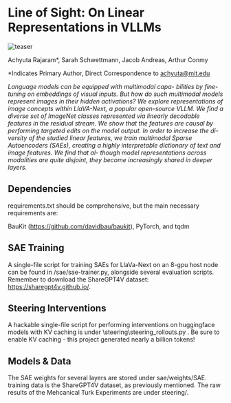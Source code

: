 # Line of Sight: On Linear Representations in VLLMs
![teaser](https://github.com/multimodal-saes/blob/main/teaser_figure.png?raw=true)

Achyuta Rajaram*, Sarah Schwettmann, Jacob Andreas, Arthur Conmy

*Indicates Primary Author, Direct Correspondence to achyuta@mit.edu

*Language models can be equipped with multimodal capa-
bilities by fine-tuning on embeddings of visual inputs. But
how do such multimodal models represent images in their
hidden activations? We explore representations of image
concepts within LlaVA-Next, a popular open-source VLLM.
We find a diverse set of ImageNet classes represented via
linearly decodable features in the residual stream. We
show that the features are causal by performing targeted
edits on the model output. In order to increase the di-
versity of the studied linear features, we train multimodal
Sparse Autoencoders (SAEs), creating a highly interpretable
dictionary of text and image features. We find that al-
though model representations across modalities are quite
disjoint, they become increasingly shared in deeper layers.*

## Dependencies

requirements.txt should be comprehensive, but the main necessary requirements are:

BauKit (https://github.com/davidbau/baukit), PyTorch, and tqdm

## SAE Training

A single-file script for training SAEs for LlaVa-Next on an 8-gpu host node can be found in /sae/sae-trainer.py, alongside several evaluation scripts. Remember to download the ShareGPT4V dataset: https://sharegpt4v.github.io/.

## Steering Interventions

A hackable single-file script for performing interventions on huggingface models with KV caching is under \steering\steering_rollouts.py . Be sure to enable KV caching - this project generated nearly a billion tokens!


## Models & Data

The SAE weights for several layers are stored under sae/weights/SAE. training data is the ShareGPT4V dataset, as previously mentioned. The raw results of the Mehcanical Turk Experiments are under steering/.

